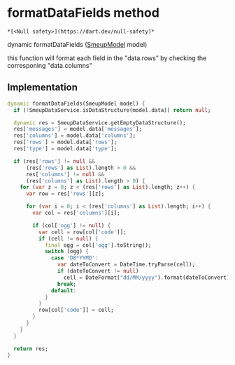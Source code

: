 


# formatDataFields method




    *[<Null safety>](https://dart.dev/null-safety)*




dynamic formatDataFields
([SmeupModel](../../smeup_models_widgets_smeup_model/SmeupModel-class.md) model)





<p>this function will format each field in the "data.rows"
by checking the corresponing "data.columns"</p>



## Implementation

```dart
dynamic formatDataFields(SmeupModel model) {
  if (!SmeupDataService.isDataStructure(model.data)) return null;

  dynamic res = SmeupDataService.getEmptyDataStructure();
  res['messages'] = model.data['messages'];
  res['columns'] = model.data['columns'];
  res['rows'] = model.data['rows'];
  res['type'] = model.data['type'];

  if (res['rows'] != null &&
      (res['rows'] as List).length > 0 &&
      res['columns'] != null &&
      (res['columns'] as List).length > 0) {
    for (var z = 0; z < (res['rows'] as List).length; z++) {
      var row = res['rows'][z];

      for (var i = 0; i < (res['columns'] as List).length; i++) {
        var col = res['columns'][i];

        if (col['ogg'] != null) {
          var cell = row[col['code']];
          if (cell != null) {
            final ogg = col['ogg'].toString();
            switch (ogg) {
              case 'D8*YYMD':
                var dateToConvert = DateTime.tryParse(cell);
                if (dateToConvert != null)
                  cell = DateFormat("dd/MM/yyyy").format(dateToConvert);
                break;
              default:
            }
          }
          row[col['code']] = cell;
        }
      }
    }
  }

  return res;
}
```








